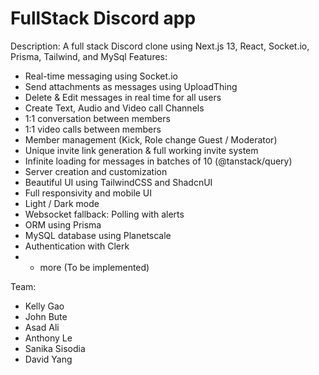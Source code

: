 # FullStack Discord app
Description: A full stack Discord clone using Next.js 13, React, Socket.io, Prisma, Tailwind, and MySql
Features:
- Real-time messaging using Socket.io
- Send attachments as messages using UploadThing
- Delete & Edit messages in real time for all users
- Create Text, Audio and Video call Channels
- 1:1 conversation between members
- 1:1 video calls between members
- Member management (Kick, Role change Guest / Moderator)
- Unique invite link generation & full working invite system
- Infinite loading for messages in batches of 10 (@tanstack/query)
- Server creation and customization
- Beautiful UI using TailwindCSS and ShadcnUI
- Full responsivity and mobile UI
- Light / Dark mode
- Websocket fallback: Polling with alerts 
- ORM using Prisma
- MySQL database using Planetscale
- Authentication with Clerk
- + more (To be implemented)

Team:
- Kelly Gao
- John Bute
- Asad Ali
- Anthony Le
- Sanika Sisodia
- David Yang
